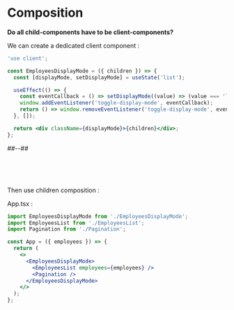 <!-- .slide: class="two-column with-code title-margin-sm " -->

<style>
  .tree-34{
    width: 500px;
    height: auto;
  }
</style>

# Composition

**Do all child-components have to be client-components?**

We can create a dedicated client component :

```jsx
'use client';

const EmployeesDisplayMode = ({ children }) => {
  const [displayMode, setDisplayMode] = useState('list');

  useEffect(() => {
    const eventCallback = () => setDisplayMode((value) => (value === 'list' ? 'grid' : 'list'));
    window.addEventListener('toggle-display-mode', eventCallback);
    return () => window.removeEventListener('toggle-display-mode', eventCallback);
  }, []);

  return <div className={displayMode}>{children}</div>;
};
```

##--##

<br/>

<br/>
<br/>

<div>

Then use children composition :

App.tsx :

```jsx
import EmployeesDisplayMode from './EmployeesDisplayMode';
import EmployeesList from './EmployeesList';
import Pagination from './Pagination';

const App = ({ employees }) => {
  return (
    <>
      <EmployeesDisplayMode>
        <EmployeesList employees={employees} />
        <Pagination />
      </EmployeesDisplayMode>
    </>
  );
};
```

</div>
<!-- .element: class="fragment" data-fragment-index="1"-->
